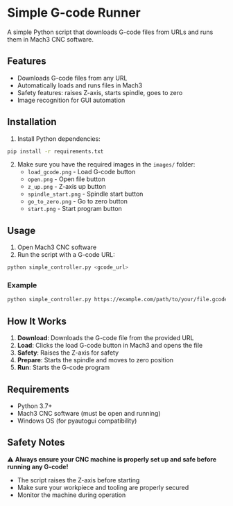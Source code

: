 # Simple G-code Runner

A simple Python script that downloads G-code files from URLs and runs them in Mach3 CNC software.

## Features

- Downloads G-code files from any URL
- Automatically loads and runs files in Mach3
- Safety features: raises Z-axis, starts spindle, goes to zero
- Image recognition for GUI automation

## Installation

1. Install Python dependencies:
```bash
pip install -r requirements.txt
```

2. Make sure you have the required images in the `images/` folder:
   - `load_gcode.png` - Load G-code button
   - `open.png` - Open file button  
   - `z_up.png` - Z-axis up button
   - `spindle_start.png` - Spindle start button
   - `go_to_zero.png` - Go to zero button
   - `start.png` - Start program button

## Usage

1. Open Mach3 CNC software
2. Run the script with a G-code URL:

```bash
python simple_controller.py <gcode_url>
```

### Example

```bash
python simple_controller.py https://example.com/path/to/your/file.gcode
```

## How It Works

1. **Download**: Downloads the G-code file from the provided URL
2. **Load**: Clicks the load G-code button in Mach3 and opens the file
3. **Safety**: Raises the Z-axis for safety
4. **Prepare**: Starts the spindle and moves to zero position  
5. **Run**: Starts the G-code program

## Requirements

- Python 3.7+
- Mach3 CNC software (must be open and running)
- Windows OS (for pyautogui compatibility)

## Safety Notes

⚠️ **Always ensure your CNC machine is properly set up and safe before running any G-code!**

- The script raises the Z-axis before starting
- Make sure your workpiece and tooling are properly secured
- Monitor the machine during operation 
